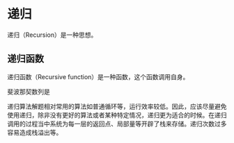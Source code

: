 # 递归

递归（Recursion）是一种思想。

## 递归函数

递归函数（Recursive function）是一种函数，这个函数调用自身。

斐波那契数列是



递归算法解题相对常用的算法如普通循环等，运行效率较低。因此，应该尽量避免使用递归，除非没有更好的算法或者某种特定情况，递归更为适合的时候。在递归调用的过程当中系统为每一层的返回点、局部量等开辟了栈来存储。递归次数过多容易造成栈溢出等。
